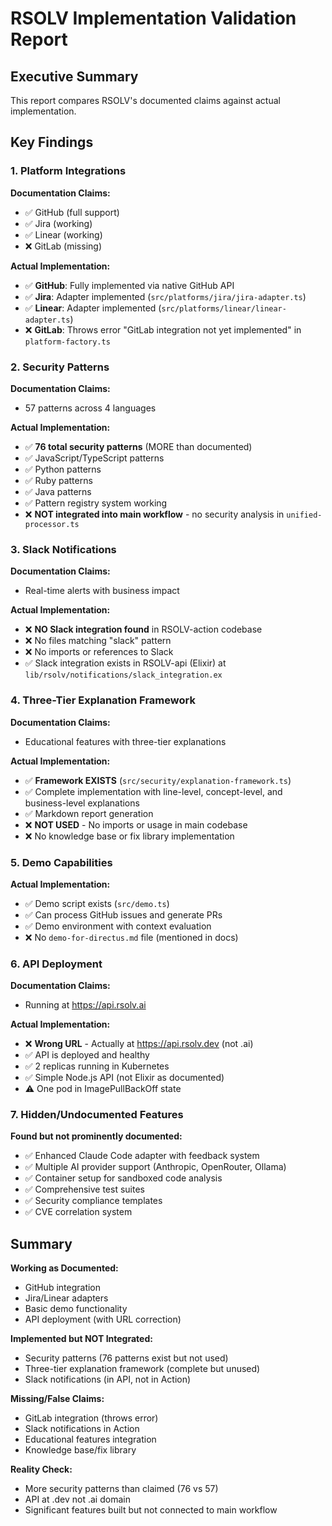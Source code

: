 # RSOLV Implementation Validation Report

## Executive Summary

This report compares RSOLV's documented claims against actual implementation.

## Key Findings

### 1. Platform Integrations

**Documentation Claims:**
- ✅ GitHub (full support)
- ✅ Jira (working)
- ✅ Linear (working)
- ❌ GitLab (missing)

**Actual Implementation:**
- ✅ **GitHub**: Fully implemented via native GitHub API
- ✅ **Jira**: Adapter implemented (`src/platforms/jira/jira-adapter.ts`)
- ✅ **Linear**: Adapter implemented (`src/platforms/linear/linear-adapter.ts`)
- ❌ **GitLab**: Throws error "GitLab integration not yet implemented" in `platform-factory.ts`

### 2. Security Patterns

**Documentation Claims:**
- 57 patterns across 4 languages

**Actual Implementation:**
- ✅ **76 total security patterns** (MORE than documented)
- ✅ JavaScript/TypeScript patterns
- ✅ Python patterns
- ✅ Ruby patterns
- ✅ Java patterns
- ✅ Pattern registry system working
- ❌ **NOT integrated into main workflow** - no security analysis in `unified-processor.ts`

### 3. Slack Notifications

**Documentation Claims:**
- Real-time alerts with business impact

**Actual Implementation:**
- ❌ **NO Slack integration found** in RSOLV-action codebase
- ❌ No files matching "slack" pattern
- ❌ No imports or references to Slack
- ✅ Slack integration exists in RSOLV-api (Elixir) at `lib/rsolv/notifications/slack_integration.ex`

### 4. Three-Tier Explanation Framework

**Documentation Claims:**
- Educational features with three-tier explanations

**Actual Implementation:**
- ✅ **Framework EXISTS** (`src/security/explanation-framework.ts`)
- ✅ Complete implementation with line-level, concept-level, and business-level explanations
- ✅ Markdown report generation
- ❌ **NOT USED** - No imports or usage in main codebase
- ❌ No knowledge base or fix library implementation

### 5. Demo Capabilities

**Actual Implementation:**
- ✅ Demo script exists (`src/demo.ts`)
- ✅ Can process GitHub issues and generate PRs
- ✅ Demo environment with context evaluation
- ❌ No `demo-for-directus.md` file (mentioned in docs)

### 6. API Deployment

**Documentation Claims:**
- Running at https://api.rsolv.ai

**Actual Implementation:**
- ❌ **Wrong URL** - Actually at https://api.rsolv.dev (not .ai)
- ✅ API is deployed and healthy
- ✅ 2 replicas running in Kubernetes
- ✅ Simple Node.js API (not Elixir as documented)
- ⚠️ One pod in ImagePullBackOff state

### 7. Hidden/Undocumented Features

**Found but not prominently documented:**
- ✅ Enhanced Claude Code adapter with feedback system
- ✅ Multiple AI provider support (Anthropic, OpenRouter, Ollama)
- ✅ Container setup for sandboxed code analysis
- ✅ Comprehensive test suites
- ✅ Security compliance templates
- ✅ CVE correlation system

## Summary

**Working as Documented:**
- GitHub integration
- Jira/Linear adapters
- Basic demo functionality
- API deployment (with URL correction)

**Implemented but NOT Integrated:**
- Security patterns (76 patterns exist but not used)
- Three-tier explanation framework (complete but unused)
- Slack notifications (in API, not in Action)

**Missing/False Claims:**
- GitLab integration (throws error)
- Slack notifications in Action
- Educational features integration
- Knowledge base/fix library

**Reality Check:**
- More security patterns than claimed (76 vs 57)
- API at .dev not .ai domain
- Significant features built but not connected to main workflow